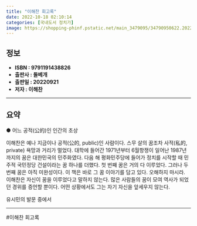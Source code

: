 ```yaml
---
title: "이해찬 회고록"
date: 2022-10-18 02:10:14
categories: [국내도서 정치가]
image: https://shopping-phinf.pstatic.net/main_3479095/34790950622.20220921155012.jpg
---
```


## **정보**

- **ISBN : 9791191438826**
- **출판사 : 돌베개**
- **출판일 : 20220921**
- **저자 : 이해찬**

------



## **요약**

● 어느 공적(公的)인 인간의 초상

이해찬은 예나 지금이나 공적(公的, public)인 사람이다. 스무 살의 꿈조차 사적(私的, private) 욕망과 거리가 멀었다. 대학에 들어간 1971년부터 6월항쟁이 일어난 1987년까지의 꿈은 대한민국의 민주화였다. 다음 해 평화민주당에 들어가 정치를 시작할 때 민주적 국민정당 건설이라는 꿈 하나를 더했다. 첫 번째 꿈은 거의 다 이루었다. 그러나 두 번째 꿈은 아직 미완성이다. 이 책은 바로 그 꿈 이야기를 담고 있다. 오해하지 마시라. 이해찬은 자신이 꿈을 이루었다고 말하지 않는다. 많은 사람들의 꿈이 모여 역사가 되었던 경위를 증언할 뿐이다. 어떤 상황에서도 그는 자기 자신을 앞세우지 않는다. 

유시민의 발문 중에서

------

#이해찬 회고록


